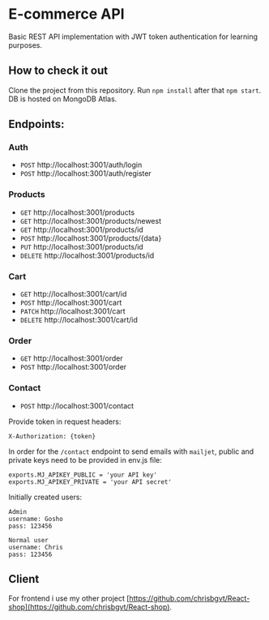 # E-commerce API

Basic REST API implementation with JWT token authentication for learning purposes.

## How to check it out

Clone the project from this repository. Run `npm install` after that `npm start`. DB is hosted on MongoDB Atlas.

## Endpoints:
### Auth
- `POST` http://localhost:3001/auth/login 
- `POST` http://localhost:3001/auth/register
### Products
- `GET` http://localhost:3001/products
- `GET` http://localhost:3001/products/newest
- `GET` http://localhost:3001/products/id
- `POST` http://localhost:3001/products/{data}
- `PUT` http://localhost:3001/products/id
- `DELETE` http://localhost:3001/products/id
### Cart
- `GET` http://localhost:3001/cart/id
- `POST` http://localhost:3001/cart
- `PATCH` http://localhost:3001/cart
- `DELETE` http://localhost:3001/cart/id
### Order
- `GET` http://localhost:3001/order
- `POST` http://localhost:3001/order
### Contact
- `POST` http://localhost:3001/contact


Provide token in request headers:
```
X-Authorization: {token}
```

In order for the `/contact` endpoint to send emails with `mailjet`, public and private keys need to be provided in env.js file:
```
exports.MJ_APIKEY_PUBLIC = 'your API key'
exports.MJ_APIKEY_PRIVATE = 'your API secret'
```

Initially created users:
```
Admin
username: Gosho
pass: 123456
```
```
Normal user
username: Chris
pass: 123456
```

## Client

For frontend i use my other project [https://github.com/chrisbgvt/React-shop](https://github.com/chrisbgvt/React-shop).